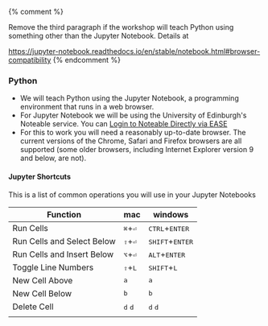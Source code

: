 {% comment %}

Remove the third paragraph if the workshop will teach Python
using something other than the Jupyter Notebook. Details at

https://jupyter-notebook.readthedocs.io/en/stable/notebook.html#browser-compatibility
{% endcomment %}

### Python

* We will teach Python using the Jupyter Notebook, a programming environment that runs in a web browser.
* For Jupyter Notebook we will be using the University of Edinburgh's Noteable service. You can [Login to Noteable Directly via EASE](https://noteable.edina.ac.uk/login)
* For this to work you will need a reasonably up-to-date browser. The current versions of the Chrome, Safari and Firefox browsers are all supported (some older browsers, including Internet Explorer version 9 and below, are not).

#### Jupyter Shortcuts

This is a list of common operations you will use in your Jupyter Notebooks

| Function                   | mac                       | windows                           |
| -------------------------- | ------------------------- | --------------------------------- |
| Run Cells                  | <kbd>⌘</kbd>+<kbd>⏎</kbd> | <kbd>CTRL</kbd>+<kbd>ENTER</kbd>  |
| Run Cells and Select Below | <kbd>⇧</kbd>+<kbd>⏎</kbd> | <kbd>SHIFT</kbd>+<kbd>ENTER</kbd> |
| Run Cells and Insert Below | <kbd>⌥</kbd>+<kbd>⏎</kbd> | <kbd>ALT</kbd>+<kbd>ENTER</kbd>   |
| Toggle Line Numbers        | <kbd>⇧</kbd>+<kbd>L</kbd> | <kbd>SHIFT</kbd>+<kbd>L</kbd>     |
| New Cell Above             | <kbd>a</kbd>              | <kbd>a</kbd>                      |
| New Cell Below             | <kbd>b</kbd>              | <kbd>b</kbd>                      |
| Delete Cell                | <kbd>d</kbd> <kbd>d</kbd> | <kbd>d</kbd> <kbd>d</kbd>         |
|                            |                           |                                   |

